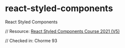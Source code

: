 # react-styled-components
 React Styled Components

// Resource: [React Styled Components Course 2021 (V5) ](https://www.udemy.com/course/styled-components-tutorial-and-project-course/)

// Checked in: Chorme 93